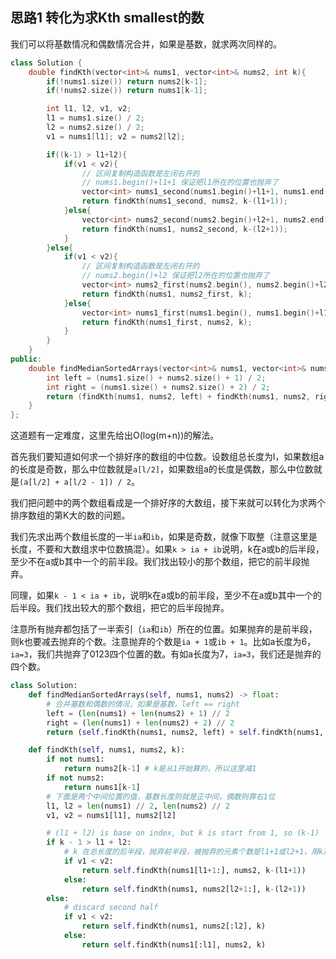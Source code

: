 ## 思路1 转化为求Kth smallest的数

我们可以将基数情况和偶数情况合并，如果是基数，就求两次同样的。

```cpp
class Solution {
    double findKth(vector<int>& nums1, vector<int>& nums2, int k){
        if(!nums1.size()) return nums2[k-1];
        if(!nums2.size()) return nums1[k-1];

        int l1, l2, v1, v2;
        l1 = nums1.size() / 2; 
        l2 = nums2.size() / 2;
        v1 = nums1[l1]; v2 = nums2[l2];

        if((k-1) > l1+l2){
            if(v1 < v2){
                // 区间复制构造函数是左闭右开的
                // nums1.begin()+l1+1 保证把l1所在的位置也抛弃了
                vector<int> nums1_second(nums1.begin()+l1+1, nums1.end());
                return findKth(nums1_second, nums2, k-(l1+1));
            }else{
                vector<int> nums2_second(nums2.begin()+l2+1, nums2.end());
                return findKth(nums1, nums2_second, k-(l2+1));
            }
        }else{
            if(v1 < v2){
                // 区间复制构造函数是左闭右开的
                // nums2.begin()+l2 保证把l2所在的位置也抛弃了
                vector<int> nums2_first(nums2.begin(), nums2.begin()+l2);
                return findKth(nums1, nums2_first, k);
            }else{
                vector<int> nums1_first(nums1.begin(), nums1.begin()+l1);
                return findKth(nums1_first, nums2, k);
            }
        }
    }
public:
    double findMedianSortedArrays(vector<int>& nums1, vector<int>& nums2) {
        int left = (nums1.size() + nums2.size() + 1) / 2;
        int right = (nums1.size() + nums2.size() + 2) / 2;
        return (findKth(nums1, nums2, left) + findKth(nums1, nums2, right)) / 2;
    }
};
```

这道题有一定难度，这里先给出O(log(m+n))的解法。

首先我们要知道如何求一个排好序的数组的中位数。设数组总长度为l，如果数组a的长度是奇数，那么中位数就是`a[l/2]`，如果数组a的长度是偶数，那么中位数就是`(a[l/2] + a[l/2 - 1]) / 2`。

我们把问题中的两个数组看成是一个排好序的大数组，接下来就可以转化为求两个排序数组的第K大的数的问题。

我们先求出两个数组长度的一半`ia`和`ib`，如果是奇数，就像下取整（注意这里是长度，不要和大数组求中位数搞混）。如果`k > ia + ib`说明，k在a或b的后半段，至少不在a或b其中一个的前半段。我们找出较小的那个数组，把它的前半段抛弃。

同理，如果`k - 1 < ia + ib`，说明k在a或b的前半段，至少不在a或b其中一个的后半段。我们找出较大的那个数组，把它的后半段抛弃。

注意所有抛弃都包括了一半索引（`ia`和`ib`）所在的位置。如果抛弃的是前半段，则k也要减去抛弃的个数。注意抛弃的个数是`ia + 1`或`ib + 1`。比如a长度为6，`ia=3`，我们共抛弃了0123四个位置的数。有如a长度为7，`ia=3`，我们还是抛弃的四个数。


```py
class Solution:
    def findMedianSortedArrays(self, nums1, nums2) -> float:
        # 合并基数和偶数的情况，如果是基数，left == right 
        left = (len(nums1) + len(nums2) + 1) // 2
        right = (len(nums1) + len(nums2) + 2) // 2
        return (self.findKth(nums1, nums2, left) + self.findKth(nums1, nums2, right)) / 2

    def findKth(self, nums1, nums2, k):
        if not nums1:
            return nums2[k-1] # k是从1开始算的，所以这里减1
        if not nums2:
            return nums1[k-1]
        # 下面是两个中间位置的值，基数长度则就是正中间，偶数则靠右1位
        l1, l2 = len(nums1) // 2, len(nums2) // 2
        v1, v2 = nums1[l1], nums2[l2]

        # (l1 + l2) is base on index, but k is start from 1, so (k-1)
        if k - 1 > l1 + l2:
            # k 在总长度的后半段，抛弃前半段，被抛弃的元素个数是l1+1或l2+1，用k减去它们
            if v1 < v2:
                return self.findKth(nums1[l1+1:], nums2, k-(l1+1))
            else:
                return self.findKth(nums1, nums2[l2+1:], k-(l2+1))
        else:
            # discard second half
            if v1 < v2:
                return self.findKth(nums1, nums2[:l2], k)
            else:
                return self.findKth(nums1[:l1], nums2, k)
```